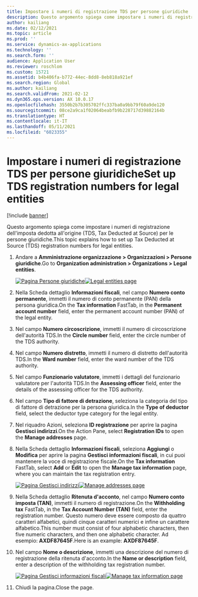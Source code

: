 ```yaml
---
title: Impostare i numeri di registrazione TDS per persone giuridiche
description: Questo argomento spiega come impostare i numeri di registrazione dell'imposta dedotta all'origine (TDS, Tax Deducted at Source) per le persone giuridiche.
author: kailiang
ms.date: 02/12/2021
ms.topic: article
ms.prod: ''
ms.service: dynamics-ax-applications
ms.technology: ''
ms.search.form: ''
audience: Application User
ms.reviewer: roschlom
ms.custom: 15721
ms.assetid: b4b406fa-b772-44ec-8dd8-8eb818a921ef
ms.search.region: Global
ms.author: kailiang
ms.search.validFrom: 2021-02-12
ms.dyn365.ops.version: AX 10.0.17
ms.openlocfilehash: 3550b2b7b305702ffc337ba0a9bb79f60a9de120
ms.sourcegitcommit: 08ce2a9ca1f02064beabfb9b228717d39882164b
ms.translationtype: HT
ms.contentlocale: it-IT
ms.lasthandoff: 05/11/2021
ms.locfileid: "6023355"
---
```

# <a name="set-up-tds-registration-numbers-for-legal-entities"></a><span data-ttu-id="9889f-103">Impostare i numeri di registrazione TDS per persone giuridiche</span><span class="sxs-lookup"><span data-stu-id="9889f-103">Set up TDS registration numbers for legal entities</span></span>

[!include [banner](../includes/banner.md)]

<span data-ttu-id="9889f-104">Questo argomento spiega come impostare i numeri di registrazione dell'imposta dedotta all'origine (TDS, Tax Deducted at Source) per le persone giuridiche.</span><span class="sxs-lookup"><span data-stu-id="9889f-104">This topic explains how to set up Tax Deducted at Source (TDS) registration numbers for legal entities.</span></span>

1. <span data-ttu-id="9889f-105">Andare a **Amministrazione organizzazione \> Organizzazioni \> Persone giuridiche**.</span><span class="sxs-lookup"><span data-stu-id="9889f-105">Go to **Organization administration \> Organizations \> Legal entities**.</span></span>

    <span data-ttu-id="9889f-106">[![Pagina Persone giuridiche](./media/apac-ind-TDS-4.png)](./media/apac-ind-TDS-4.png)</span><span class="sxs-lookup"><span data-stu-id="9889f-106">[![Legal entities page](./media/apac-ind-TDS-4.png)](./media/apac-ind-TDS-4.png)</span></span>

2. <span data-ttu-id="9889f-107">Nella Scheda dettaglio **Informazioni fiscali**, nel campo **Numero conto permanente**, immetti il numero di conto permanente (PAN) della persona giuridica.</span><span class="sxs-lookup"><span data-stu-id="9889f-107">On the **Tax information** FastTab, in the **Permanent account number** field, enter the permanent account number (PAN) of the legal entity.</span></span>
3. <span data-ttu-id="9889f-108">Nel campo **Numero circoscrizione**, immetti il numero di circoscrizione dell'autorità TDS.</span><span class="sxs-lookup"><span data-stu-id="9889f-108">In the **Circle number** field, enter the circle number of the TDS authority.</span></span>
4. <span data-ttu-id="9889f-109">Nel campo **Numero distretto**, immetti il numero di distretto dell'autorità TDS.</span><span class="sxs-lookup"><span data-stu-id="9889f-109">In the **Ward number** field, enter the ward number of the TDS authority.</span></span>
5. <span data-ttu-id="9889f-110">Nel campo **Funzionario valutatore**, immetti i dettagli del funzionario valutatore per l'autorità TDS.</span><span class="sxs-lookup"><span data-stu-id="9889f-110">In the **Assessing officer** field, enter the details of the assessing officer for the TDS authority.</span></span>
6. <span data-ttu-id="9889f-111">Nel campo **Tipo di fattore di detrazione**, seleziona la categoria del tipo di fattore di detrazione per la persona giuridica.</span><span class="sxs-lookup"><span data-stu-id="9889f-111">In the **Type of deductor** field, select the deductor type category for the legal entity.</span></span>
7. <span data-ttu-id="9889f-112">Nel riquadro Azioni, seleziona **ID registrazione** per aprire la pagina **Gestisci indirizzi**.</span><span class="sxs-lookup"><span data-stu-id="9889f-112">On the Action Pane, select **Registration IDs** to open the **Manage addresses** page.</span></span>
8. <span data-ttu-id="9889f-113">Nella Scheda dettaglio **Informazioni fiscali**, seleziona **Aggiungi** o **Modifica** per aprire la pagina **Gestisci informazioni fiscali**, in cui puoi mantenere la voce di registrazione fiscale.</span><span class="sxs-lookup"><span data-stu-id="9889f-113">On the **Tax information** FastTab, select **Add** or **Edit** to open the **Manage tax information** page, where you can maintain the tax registration entry.</span></span>

    <span data-ttu-id="9889f-114">[![Pagina Gestisci indirizzi](./media/apac-ind-TDS-5.png)](./media/apac-ind-TDS-5.png)</span><span class="sxs-lookup"><span data-stu-id="9889f-114">[![Manage addresses page](./media/apac-ind-TDS-5.png)](./media/apac-ind-TDS-5.png)</span></span>

9. <span data-ttu-id="9889f-115">Nella Scheda dettaglio **Ritenuta d'acconto**, nel campo **Numero conto imposta (TAN)**, immetti il numero di registrazione.</span><span class="sxs-lookup"><span data-stu-id="9889f-115">On the **Withholding tax** FastTab, in the **Tax Account Number (TAN)** field, enter the registration number.</span></span> <span data-ttu-id="9889f-116">Questo numero deve essere composto da quattro caratteri alfabetici, quindi cinque caratteri numerici e infine un carattere alfabetico.</span><span class="sxs-lookup"><span data-stu-id="9889f-116">This number must consist of four alphabetic characters, then five numeric characters, and then one alphabetic character.</span></span> <span data-ttu-id="9889f-117">Ad esempio: **AXDF87645F**.</span><span class="sxs-lookup"><span data-stu-id="9889f-117">Here is an example: **AXDF87645F**.</span></span>
10. <span data-ttu-id="9889f-118">Nel campo **Nome o descrizione**, immetti una descrizione del numero di registrazione della ritenuta d'acconto.</span><span class="sxs-lookup"><span data-stu-id="9889f-118">In the **Name or description** field, enter a description of the withholding tax registration number.</span></span>

    <span data-ttu-id="9889f-119">[![Pagina Gestisci informazioni fiscali](./media/apac-ind-TDS-5-1.png)](./media/apac-ind-TDS-5-1.png)</span><span class="sxs-lookup"><span data-stu-id="9889f-119">[![Manage tax information page](./media/apac-ind-TDS-5-1.png)](./media/apac-ind-TDS-5-1.png)</span></span>

11. <span data-ttu-id="9889f-120">Chiudi la pagina.</span><span class="sxs-lookup"><span data-stu-id="9889f-120">Close the page.</span></span>
